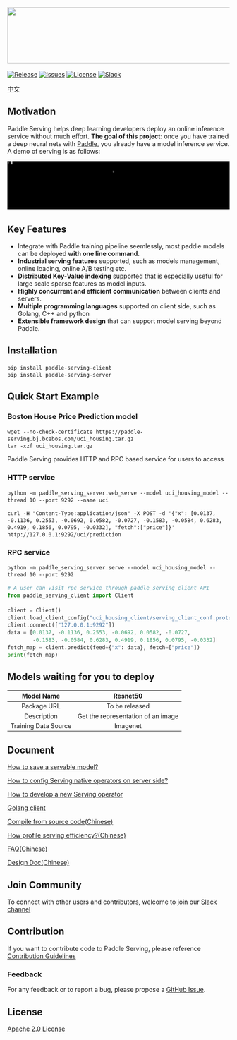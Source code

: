 <img src='https://paddle-serving.bj.bcebos.com/imdb-demo%2FLogoMakr-3Bd2NM-300dpi.png' width = "600" height = "127">

[![Release](https://img.shields.io/badge/Release-0.0.3-yellowgreen)](Release)
[![Issues](https://img.shields.io/github/issues/PaddlePaddle/Serving)](Issues)
[![License](https://img.shields.io/github/license/PaddlePaddle/Serving)](LICENSE)
[![Slack](https://img.shields.io/badge/Join-Slack-green)](https://paddleserving.slack.com/archives/CU0PB4K35)

[中文](https://github.com/PaddlePaddle/Serving/blob/develop/README_CN.md)

## Motivation
Paddle Serving helps deep learning developers deploy an online inference service without much effort. **The goal of this project**: once you have trained a deep neural nets with [Paddle](https://github.com/PaddlePaddle/Paddle), you already have a model inference service. A demo of serving is as follows:
<p align="center">
    <img src="doc/demo.gif" width="700">
</p>

## Key Features
- Integrate with Paddle training pipeline seemlessly, most paddle models can be deployed **with one line command**.
- **Industrial serving features** supported, such as models management, online loading, online A/B testing etc.
- **Distributed Key-Value indexing** supported that is especially useful for large scale sparse features as model inputs.
- **Highly concurrent and efficient communication** between clients and servers.
- **Multiple programming languages** supported on client side, such as Golang, C++ and python
- **Extensible framework design** that can support model serving beyond Paddle.

## Installation

```shell
pip install paddle-serving-client
pip install paddle-serving-server
```

## Quick Start Example

### Boston House Price Prediction model
``` shell
wget --no-check-certificate https://paddle-serving.bj.bcebos.com/uci_housing.tar.gz
tar -xzf uci_housing.tar.gz
```

Paddle Serving provides HTTP and RPC based service for users to access

### HTTP service

``` shell
python -m paddle_serving_server.web_serve --model uci_housing_model --thread 10 --port 9292 --name uci
```
``` shell
curl -H "Content-Type:application/json" -X POST -d '{"x": [0.0137, -0.1136, 0.2553, -0.0692, 0.0582, -0.0727, -0.1583, -0.0584, 0.6283, 0.4919, 0.1856, 0.0795, -0.0332], "fetch":["price"]}' http://127.0.0.1:9292/uci/prediction
```

### RPC service

``` shell
python -m paddle_serving_server.serve --model uci_housing_model --thread 10 --port 9292
```

``` python
# A user can visit rpc service through paddle_serving_client API
from paddle_serving_client import Client

client = Client()
client.load_client_config("uci_housing_client/serving_client_conf.prototxt")
client.connect(["127.0.0.1:9292"])
data = [0.0137, -0.1136, 0.2553, -0.0692, 0.0582, -0.0727,
        -0.1583, -0.0584, 0.6283, 0.4919, 0.1856, 0.0795, -0.0332]
fetch_map = client.predict(feed={"x": data}, fetch=["price"])
print(fetch_map)

```

## Models waiting for you to deploy


<center>

|      Model Name      	|              Resnet50              	|
|:--------------------:	|:----------------------------------:	|
|      Package URL     	|           To be released           	|
|      Description     	| Get the representation of an image 	|
| Training Data Source 	|              Imagenet              	|

</center>


## Document

[How to save a servable model?](doc/SAVE.md)

[How to config Serving native operators on server side?](doc/SERVER_DAG.md)

[How to develop a new Serving operator](doc/NEW_OPERATOR.md)

[Golang client](doc/IMDB_GO_CLIENT.md)

[Compile from source code(Chinese)](doc/COMPILE.md)

[How profile serving efficiency?(Chinese)](https://github.com/PaddlePaddle/Serving/tree/develop/python/examples/util)

[FAQ(Chinese)](doc/FAQ.md)

[Design Doc(Chinese)](doc/DESIGN.md)

## Join Community
To connect with other users and contributors, welcome to join our [Slack channel](https://paddleserving.slack.com/archives/CUBPKHKMJ)

## Contribution

If you want to contribute code to Paddle Serving, please reference [Contribution Guidelines](doc/CONTRIBUTE.md)

### Feedback
For any feedback or to report a bug, please propose a [GitHub Issue](https://github.com/PaddlePaddle/Serving/issues).

## License
[Apache 2.0 License](https://github.com/PaddlePaddle/Serving/blob/develop/LICENSE)
